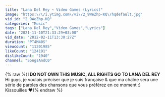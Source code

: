 ```yaml
---
title: "Lana Del Rey ~ Video Games (Lyrics)"
image: "https:\/\/i.ytimg.com\/vi\/2_9WeZhp-KQ\/hqdefault.jpg"
vid_id: "2_9WeZhp-KQ"
categories: "Music"
tags: ["Lana Del Rey","Video Games","Lyrics"]
date: "2021-11-10T21:33:29+03:00"
vid_date: "2012-02-11T13:30:27Z"
duration: "PT4M40S"
viewcount: "11201985"
likeCount: "124191"
dislikeCount: "1940"
channel: "SongsAndC0"
---
```

{% raw %}**I DO NOT OWN THIS MUSIC, ALL RIGHTS GO TO LANA DEL REY**<br />Hi guys, je voulais préciser que je suis française &amp; que ma chaîne sera une série de paroles des chansons que vous préférez en ce moment :) Kissouilles ♥{% endraw %}
